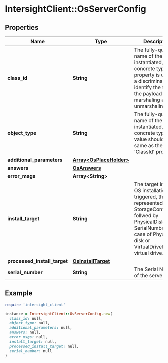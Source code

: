 # IntersightClient::OsServerConfig

## Properties

| Name | Type | Description | Notes |
| ---- | ---- | ----------- | ----- |
| **class_id** | **String** | The fully-qualified name of the instantiated, concrete type. This property is used as a discriminator to identify the type of the payload when marshaling and unmarshaling data. | [default to &#39;os.ServerConfig&#39;] |
| **object_type** | **String** | The fully-qualified name of the instantiated, concrete type. The value should be the same as the &#39;ClassId&#39; property. | [default to &#39;os.ServerConfig&#39;] |
| **additional_parameters** | [**Array&lt;OsPlaceHolder&gt;**](OsPlaceHolder.md) |  | [optional] |
| **answers** | [**OsAnswers**](OsAnswers.md) |  | [optional] |
| **error_msgs** | **Array&lt;String&gt;** |  | [optional] |
| **install_target** | **String** | The target in which OS installation triggered, the value represented is StorageControllerID follwed by PhysicalDisk SerialNumber in case of Physcial disk or VirtualDriveId for virtual drive. | [optional][readonly] |
| **processed_install_target** | [**OsInstallTarget**](OsInstallTarget.md) |  | [optional] |
| **serial_number** | **String** | The Serial Number of the server. | [optional][readonly] |

## Example

```ruby
require 'intersight_client'

instance = IntersightClient::OsServerConfig.new(
  class_id: null,
  object_type: null,
  additional_parameters: null,
  answers: null,
  error_msgs: null,
  install_target: null,
  processed_install_target: null,
  serial_number: null
)
```

